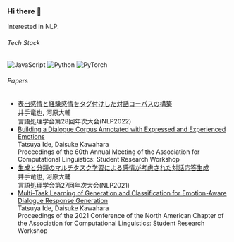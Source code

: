 ### Hi there 🤗

Interested in NLP.

###### Tech Stack

![JavaScript](https://img.shields.io/badge/javascript-%23323330.svg?style=for-the-badge&logo=javascript&logoColor=%23F7DF1E)
![Python](https://img.shields.io/badge/python-3670A0?style=for-the-badge&logo=python&logoColor=ffdd54)
![PyTorch](https://img.shields.io/badge/PyTorch-%23EE4C2C.svg?style=for-the-badge&logo=PyTorch&logoColor=white)

###### Papers

- [表出感情と経験感情をタグ付けした対話コーパスの構築](https://www.anlp.jp/proceedings/annual_meeting/2022/pdf_dir/B3-4.pdf)<br>井手竜也, 河原大輔<br>言語処理学会第28回年次大会(NLP2022)
- [Building a Dialogue Corpus Annotated with Expressed and Experienced Emotions](https://aclanthology.org/2022.acl-srw.3/)<br>Tatsuya Ide, Daisuke Kawahara<br>Proceedings of the 60th Annual Meeting of the Association for Computational Linguistics: Student Research Workshop
- [生成と分類のマルチタスク学習による感情が考慮された対話応答生成](https://www.anlp.jp/proceedings/annual_meeting/2021/pdf_dir/B4-2.pdf)<br>井手竜也, 河原大輔<br>言語処理学会第27回年次大会(NLP2021)
- [Multi-Task Learning of Generation and Classification for Emotion-Aware Dialogue Response Generation](https://aclanthology.org/2021.naacl-srw.15/)<br>Tatsuya Ide, Daisuke Kawahara<br>Proceedings of the 2021 Conference of the North American Chapter of the Association for Computational Linguistics: Student Research Workshop

<!--
**tide525/tide525** is a ✨ _special_ ✨ repository because its `README.md` (this file) appears on your GitHub profile.

Here are some ideas to get you started:

- 🔭 I’m currently working on ...
- 🌱 I’m currently learning ...
- 👯 I’m looking to collaborate on ...
- 🤔 I’m looking for help with ...
- 💬 Ask me about ...
- 📫 How to reach me: ...
- 😄 Pronouns: ...
- ⚡ Fun fact: ...
-->
